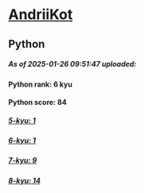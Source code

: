 # [AndriiKot](https://www.codewars.com/users/AndriiKot) 
## Python

##### As of 2025-01-26 09:51:47 uploaded:

#### Python rank: 6 kyu

#### Python score: 84

##### [5-kyu: 1](https://github.com/AndriiKot/Python__CodeWars/tree/main/kyu-5)

##### [6-kyu: 1](https://github.com/AndriiKot/Python__CodeWars/tree/main/kyu-6)

##### [7-kyu: 9](https://github.com/AndriiKot/Python__CodeWars/tree/main/kyu-7)

##### [8-kyu: 14](https://github.com/AndriiKot/Python__CodeWars/tree/main/kyu-8)

